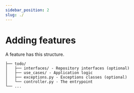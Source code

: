 ```yaml
---
sidebar_position: 2
slug: ./
---
```


# Adding features

A feature has this structure.

```
├── todo/
│   ├── interfaces/ - Repository interfaces (optional)
│   ├── use_cases/ - Application logic
│   ├── exceptions.py - Exceptions classes (optional)
│   └── controller.py - The entrypoint
└── ...
```